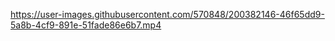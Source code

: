 

https://user-images.githubusercontent.com/570848/200382146-46f65dd9-5a8b-4cf9-891e-51fade86e6b7.mp4


